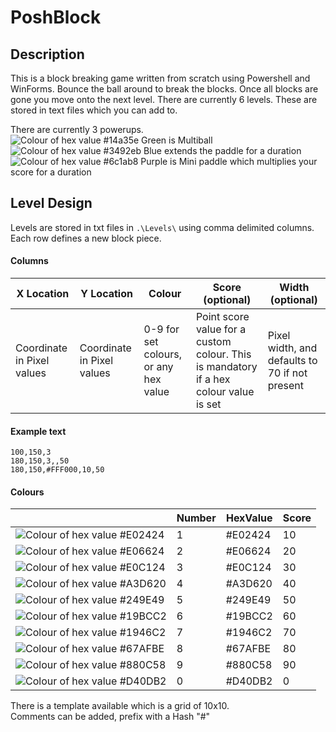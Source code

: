 # PoshBlock

## Description
This is a block breaking game written from scratch using Powershell and WinForms.
Bounce the ball around to break the blocks. Once all blocks are gone you move onto the next level. 
There are currently 6 levels. These are stored in text files which you can add to. 

There are currently 3 powerups.   
![Colour of hex value #14a35e](https://placehold.co/15x15/14a35e/14a35e.png) Green is Multiball  
![Colour of hex value #3492eb](https://placehold.co/15x15/3492eb/3492eb.png) Blue extends the paddle for a duration  
![Colour of hex value #6c1ab8](https://placehold.co/15x15/6c1ab8/6c1ab8.png) Purple is Mini paddle which multiplies your score for a duration  




## Level Design
Levels are stored in txt files in `.\Levels\` using comma delimited columns.   
Each row defines a new block piece.  

#### Columns
|X Location|Y Location|Colour|Score (optional)|Width (optional)|
|---|---|---|---|---|
|Coordinate in Pixel values|Coordinate in Pixel values|0-9 for set colours, or any hex value|Point score value for a custom colour. This is mandatory if a hex colour value is set|Pixel width, and defaults to 70 if not present|

#### Example text
```
100,150,3  
180,150,3,,50  
180,150,#FFF000,10,50
```

#### Colours 

||Number|HexValue|Score|
|---|---|---|---|
|![Colour of hex value #E02424](https://placehold.co/15x15/E02424/E02424.png)|1|#E02424|10|
|![Colour of hex value #E06624](https://placehold.co/15x15/E06624/E06624.png)|2|#E06624|20|
|![Colour of hex value #E0C124](https://placehold.co/15x15/E0C124/E0C124.png)|3|#E0C124|30|
|![Colour of hex value #A3D620](https://placehold.co/15x15/A3D620/A3D620.png)|4|#A3D620|40|
|![Colour of hex value #249E49](https://placehold.co/15x15/249E49/249E49.png)|5|#249E49|50|
|![Colour of hex value #19BCC2](https://placehold.co/15x15/19BCC2/19BCC2.png)|6|#19BCC2|60|
|![Colour of hex value #1946C2](https://placehold.co/15x15/1946C2/1946C2.png)|7|#1946C2|70|
|![Colour of hex value #67AFBE](https://placehold.co/15x15/67AFBE/67AFBE.png)|8|#67AFBE|80|
|![Colour of hex value #880C58](https://placehold.co/15x15/880C58/880C58.png)|9|#880C58|90|
|![Colour of hex value #D40DB2](https://placehold.co/15x15/D40DB2/D40DB2.png)|0|#D40DB2|0|

There is a template available which is a grid of 10x10.  
Comments can be added, prefix with a Hash "#"
